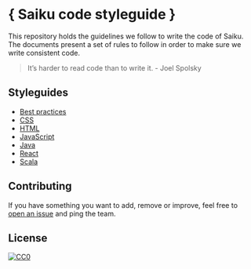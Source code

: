 # { Saiku code styleguide }

This repository holds the guidelines we follow to write the code of Saiku. The documents present a set of rules to follow in order to make sure we write consistent code.

> It’s harder to read code than to write it. - Joel Spolsky

## Styleguides

* [Best practices](best-practices/README.md)
* [CSS](css/README.md)
* [HTML](html/README.md)
* [JavaScript](javascript/README.md)
* [Java](java/README.md)
* [React](react/README.md)
* [Scala](scala/README.md)

## Contributing

If you have something you want to add, remove or improve, feel free to [open an issue](https://github.com/OSBI/saiku-styleguide/issues/new) and ping the team.

## License

[![CC0](http://mirrors.creativecommons.org/presskit/buttons/88x31/svg/cc-zero.svg)](http://creativecommons.org/publicdomain/zero/1.0)
